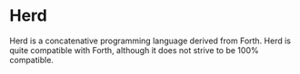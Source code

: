 Herd
====
Herd is a concatenative programming language derived from Forth.
Herd is quite compatible with Forth, although it does not strive
to be 100% compatible.

